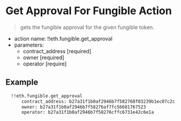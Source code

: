 # Get Approval For Fungible Action

> gets the fungible approval for the given fungible token.

- action name: !!eth.fungible.get_approval
- parameters:
  - contract_address [required]
  - owner [required]
  - operator [require]

## Example

```md
  !!eth.fungible.get_approval
      contract_address: b27a31f1b0af2946b7f582768f03239b1ec07c2c
      owner: b27a31f1b0af2946b7f58276af7fc56681767523
      operator: b27a31f1b0af2946b7f58276cffc6731e42c6e1a
```
